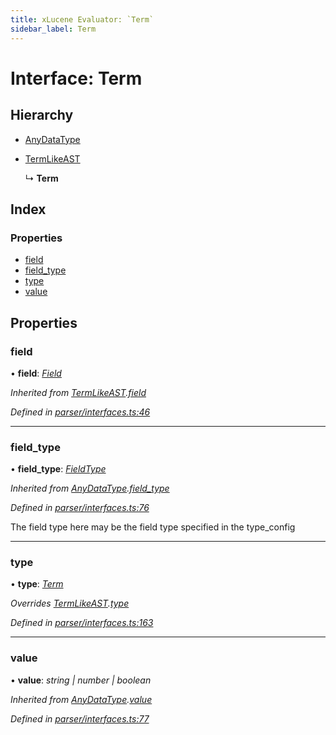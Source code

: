 ```yaml
---
title: xLucene Evaluator: `Term`
sidebar_label: Term
---
```


# Interface: Term

## Hierarchy

* [AnyDataType](anydatatype.md)

* [TermLikeAST](termlikeast.md)

  ↳ **Term**

## Index

### Properties

* [field](term.md#field)
* [field_type](term.md#field_type)
* [type](term.md#type)
* [value](term.md#value)

## Properties

###  field

• **field**: *[Field](../overview.md#field)*

*Inherited from [TermLikeAST](termlikeast.md).[field](termlikeast.md#field)*

*Defined in [parser/interfaces.ts:46](https://github.com/terascope/teraslice/blob/d8feecc03/packages/xlucene-evaluator/src/parser/interfaces.ts#L46)*

___

###  field_type

• **field_type**: *[FieldType](../enums/fieldtype.md)*

*Inherited from [AnyDataType](anydatatype.md).[field_type](anydatatype.md#field_type)*

*Defined in [parser/interfaces.ts:76](https://github.com/terascope/teraslice/blob/d8feecc03/packages/xlucene-evaluator/src/parser/interfaces.ts#L76)*

The field type here may be the field type specified
in the type_config

___

###  type

• **type**: *[Term](../enums/asttype.md#term)*

*Overrides [TermLikeAST](termlikeast.md).[type](termlikeast.md#type)*

*Defined in [parser/interfaces.ts:163](https://github.com/terascope/teraslice/blob/d8feecc03/packages/xlucene-evaluator/src/parser/interfaces.ts#L163)*

___

###  value

• **value**: *string | number | boolean*

*Inherited from [AnyDataType](anydatatype.md).[value](anydatatype.md#value)*

*Defined in [parser/interfaces.ts:77](https://github.com/terascope/teraslice/blob/d8feecc03/packages/xlucene-evaluator/src/parser/interfaces.ts#L77)*
